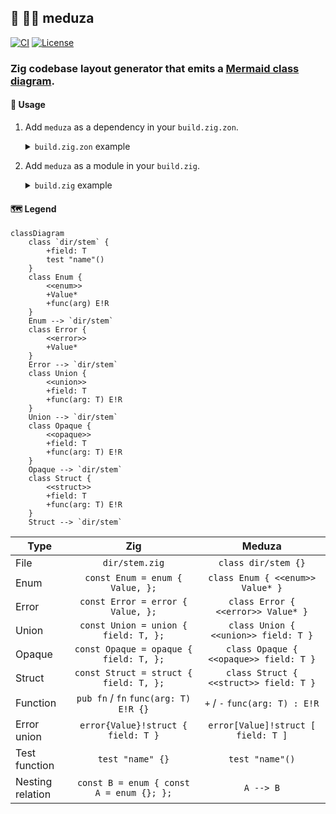 ## :lizard: :mermaid: **meduza**

[![CI][ci-shield]][ci-url]
[![License][license-shield]][license-url]

### Zig codebase layout generator that emits a [Mermaid class diagram](https://mermaid.js.org/syntax/classDiagram.html).

#### :rocket: Usage

1. Add `meduza` as a dependency in your `build.zig.zon`.

    <details>

    <summary><code>build.zig.zon</code> example</summary>

    ```zig
    .{
        .name = "<name_of_your_package>",
        .version = "<version_of_your_package>",
        .dependencies = .{
            .meduza = .{
                .url = "https://github.com/tensorush/meduza/archive/<git_tag_or_commit_hash>.tar.gz",
                .hash = "<package_hash>",
            },
        },
    }
    ```

    Set `<package_hash>` to `12200000000000000000000000000000000000000000000000000000000000000000`, and Zig will provide the correct found value in an error message.

    </details>

2. Add `meduza` as a module in your `build.zig`.

    <details>

    <summary><code>build.zig</code> example</summary>

    ```zig
    const meduza = b.dependency("meduza", .{});
    exe.addModule("meduza", meduza.module("meduza"));
    ```

    </details>

#### :world_map: Legend

```mermaid
classDiagram
    class `dir/stem` {
        +field: T
        test "name"()
    }
    class Enum {
        <<enum>>
        +Value*
        +func(arg) E!R
    }
    Enum --> `dir/stem`
    class Error {
        <<error>>
        +Value*
    }
    Error --> `dir/stem`
    class Union {
        <<union>>
        +field: T
        +func(arg: T) E!R
    }
    Union --> `dir/stem`
    class Opaque {
        <<opaque>>
        +field: T
        +func(arg: T) E!R
    }
    Opaque --> `dir/stem`
    class Struct {
        <<struct>>
        +field: T
        +func(arg: T) E!R
    }
    Struct --> `dir/stem`
```

| Type             |                   Zig                    |                 Meduza                 |
|------------------|:----------------------------------------:|:--------------------------------------:|
| File             |              `dir/stem.zig`              |          `class dir/stem {}`           |
| Enum             |     `const Enum = enum { Value, };`      |    `class Enum { <<enum>> Value* }`    |
| Error            |    `const Error = error { Value, };`     |   `class Error { <<error>> Value* }`   |
| Union            |   `const Union = union { field: T, };`   |  `class Union { <<union>> field: T }`  |
| Opaque           |  `const Opaque = opaque { field: T, };`  | `class Opaque { <<opaque>> field: T }` |
| Struct           |  `const Struct = struct { field: T, };`  | `class Struct { <<struct>> field: T }` |
| Function         |  `pub fn` / `fn` `func(arg: T) E!R {}`   |     `+` / `-` `func(arg: T) : E!R`     |
| Error union      |    `error{Value}!struct { field: T }`    |   `error[Value]!struct [ field: T ]`   |
| Test function    |             `test "name" {}`             |            `test "name"()`             |
| Nesting relation | `const B = enum { const A = enum {}; };` |               `A --> B`                |


<!-- MARKDOWN LINKS -->

[ci-shield]: https://img.shields.io/github/actions/workflow/status/tensorush/meduza/ci.yaml?branch=main&style=for-the-badge&logo=github&label=CI&labelColor=black
[ci-url]: https://github.com/tensorush/meduza/blob/main/.github/workflows/ci.yaml
[cd-shield]: https://img.shields.io/github/actions/workflow/status/tensorush/meduza/cd.yaml?branch=main&style=for-the-badge&logo=github&label=CD&labelColor=black
[cd-url]: https://github.com/tensorush/meduza/blob/main/.github/workflows/cd.yaml
[docs-shield]: https://img.shields.io/badge/click-F6A516?style=for-the-badge&logo=zig&logoColor=F6A516&label=docs&labelColor=black
[docs-url]: https://tensorush.github.io/meduza
[license-shield]: https://img.shields.io/github/license/tensorush/meduza.svg?style=for-the-badge&labelColor=black
[license-url]: https://github.com/tensorush/meduza/blob/main/LICENSE.md
